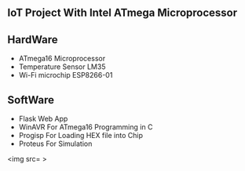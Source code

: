 ## IoT Project With Intel ATmega Microprocessor  

HardWare
---------
- ATmega16 Microprocessor
- Temperature Sensor LM35
- Wi-Fi microchip ESP8266-01

SoftWare
--------
- Flask Web App
- WinAVR For ATmega16 Programming in C
- Progisp For Loading HEX file into Chip
- Proteus For Simulation 

<img src= >  
